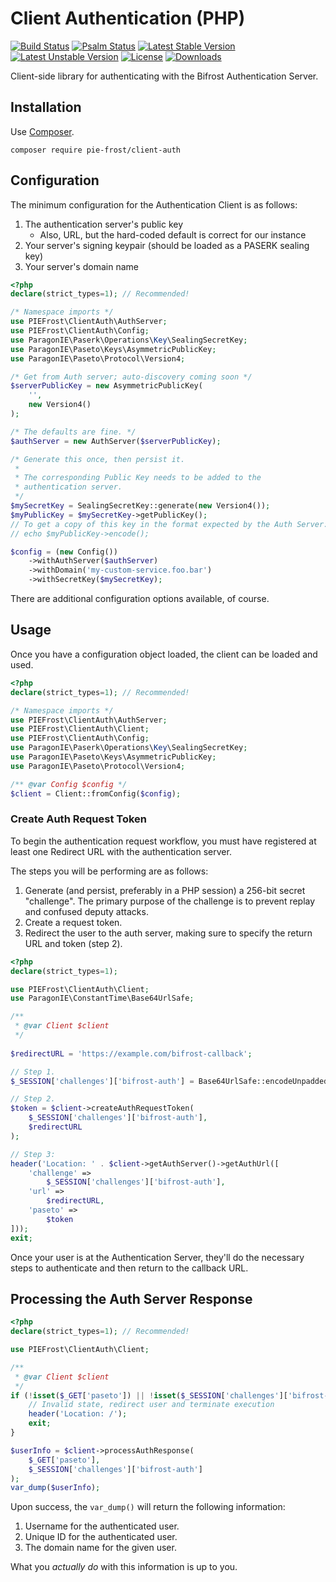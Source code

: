 # Client Authentication (PHP)

[![Build Status](https://github.com/pie-frost/common/actions/workflows/ci.yml/badge.svg)](https://github.com/pie-frost/client-auth-php/actions)
[![Psalm Status](https://github.com/pie-frost/common/actions/workflows/psalm.yml/badge.svg)](https://github.com/pie-frost/client-auth-php/actions)
[![Latest Stable Version](https://poser.pugx.org/pie-frost/client-auth/v/stable)](https://packagist.org/packages/pie-frost/client-auth)
[![Latest Unstable Version](https://poser.pugx.org/pie-frost/client-auth/v/unstable)](https://packagist.org/packages/pie-frost/client-auth)
[![License](https://poser.pugx.org/pie-frost/client-auth/license)](https://packagist.org/packages/pie-frost/client-auth)
[![Downloads](https://img.shields.io/packagist/dt/pie-frost/client-auth.svg)](https://packagist.org/packages/pie-frost/client-auth)

Client-side library for authenticating with the Bifrost Authentication Server.

## Installation

Use [Composer](https://getcomposer.org/download).

```terminal
composer require pie-frost/client-auth
```

## Configuration

The minimum configuration for the Authentication Client is as follows:

1. The authentication server's public key
    * Also, URL, but the hard-coded default is correct for our instance
2. Your server's signing keypair (should be loaded as a PASERK sealing key)
3. Your server's domain name

```php
<?php
declare(strict_types=1); // Recommended!

/* Namespace imports */
use PIEFrost\ClientAuth\AuthServer;
use PIEFrost\ClientAuth\Config;
use ParagonIE\Paserk\Operations\Key\SealingSecretKey;
use ParagonIE\Paseto\Keys\AsymmetricPublicKey;
use ParagonIE\Paseto\Protocol\Version4;

/* Get from Auth server; auto-discovery coming soon */
$serverPublicKey = new AsymmetricPublicKey(
    '',
    new Version4()
);

/* The defaults are fine. */
$authServer = new AuthServer($serverPublicKey);

/* Generate this once, then persist it.
 *
 * The corresponding Public Key needs to be added to the
 * authentication server.
 */
$mySecretKey = SealingSecretKey::generate(new Version4());
$myPublicKey = $mySecretKey->getPublicKey();
// To get a copy of this key in the format expected by the Auth Server:
// echo $myPublicKey->encode();

$config = (new Config())
    ->withAuthServer($authServer)
    ->withDomain('my-custom-service.foo.bar')
    ->withSecretKey($mySecretKey);
```

There are additional configuration options available, of course.

## Usage

Once you have a configuration object loaded, the client can be loaded and used.

```php
<?php
declare(strict_types=1); // Recommended!

/* Namespace imports */
use PIEFrost\ClientAuth\AuthServer;
use PIEFrost\ClientAuth\Client;
use PIEFrost\ClientAuth\Config;
use ParagonIE\Paserk\Operations\Key\SealingSecretKey;
use ParagonIE\Paseto\Keys\AsymmetricPublicKey;
use ParagonIE\Paseto\Protocol\Version4;

/** @var Config $config */
$client = Client::fromConfig($config);
```

### Create Auth Request Token

To begin the authentication request workflow, you must have registered at least one
Redirect URL with the authentication server.

The steps you will be performing are as follows:

1. Generate (and persist, preferably in a PHP session) a 256-bit secret "challenge".
   The primary purpose of the challenge is to prevent replay and confused deputy
   attacks.
2. Create a request token.
3. Redirect the user to the auth server, making sure to specify the return URL and
   token (step 2).

```php
<?php
declare(strict_types=1);

use PIEFrost\ClientAuth\Client;
use ParagonIE\ConstantTime\Base64UrlSafe;

/**
 * @var Client $client 
 */
 
$redirectURL = 'https://example.com/bifrost-callback';

// Step 1.
$_SESSION['challenges']['bifrost-auth'] = Base64UrlSafe::encodeUnpadded(random_bytes(32));

// Step 2.
$token = $client->createAuthRequestToken(
    $_SESSION['challenges']['bifrost-auth'],
    $redirectURL
);

// Step 3:
header('Location: ' . $client->getAuthServer()->getAuthUrl([
    'challenge' => 
        $_SESSION['challenges']['bifrost-auth'],
    'url' =>
        $redirectURL,
    'paseto' =>
        $token
]));
exit;
```

Once your user is at the Authentication Server, they'll do the necessary steps to authenticate
and then return to the callback URL.

## Processing the Auth Server Response

```php
<?php
declare(strict_types=1); // Recommended!

use PIEFrost\ClientAuth\Client;

/**
 * @var Client $client
 */
if (!isset($_GET['paseto']) || !isset($_SESSION['challenges']['bifrost-auth'])) {
    // Invalid state, redirect user and terminate execution
    header('Location: /');
    exit;
}

$userInfo = $client->processAuthResponse(
    $_GET['paseto'], 
    $_SESSION['challenges']['bifrost-auth']
);
var_dump($userInfo);
```

Upon success, the `var_dump()` will return the following information:

1. Username for the authenticated user.
2. Unique ID for the authenticated user.
3. The domain name for the given user.

What you *actually do* with this information is up to you.
